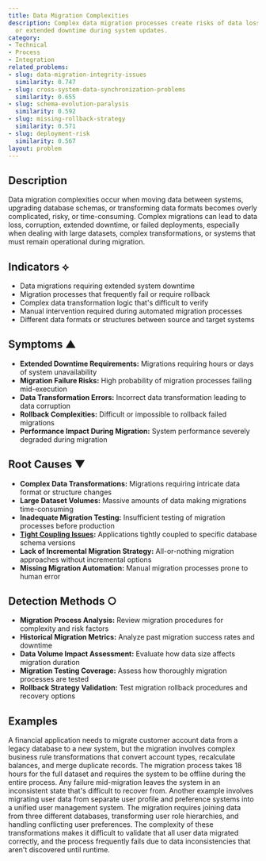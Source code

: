 ```yaml
---
title: Data Migration Complexities
description: Complex data migration processes create risks of data loss, corruption,
  or extended downtime during system updates.
category:
- Technical
- Process
- Integration
related_problems:
- slug: data-migration-integrity-issues
  similarity: 0.747
- slug: cross-system-data-synchronization-problems
  similarity: 0.655
- slug: schema-evolution-paralysis
  similarity: 0.592
- slug: missing-rollback-strategy
  similarity: 0.571
- slug: deployment-risk
  similarity: 0.567
layout: problem
---
```


## Description

Data migration complexities occur when moving data between systems, upgrading database schemas, or transforming data formats becomes overly complicated, risky, or time-consuming. Complex migrations can lead to data loss, corruption, extended downtime, or failed deployments, especially when dealing with large datasets, complex transformations, or systems that must remain operational during migration.

## Indicators ⟡

- Data migrations requiring extended system downtime
- Migration processes that frequently fail or require rollback
- Complex data transformation logic that's difficult to verify
- Manual intervention required during automated migration processes
- Different data formats or structures between source and target systems

## Symptoms ▲

- **Extended Downtime Requirements:** Migrations requiring hours or days of system unavailability
- **Migration Failure Risks:** High probability of migration processes failing mid-execution
- **Data Transformation Errors:** Incorrect data transformation leading to data corruption
- **Rollback Complexities:** Difficult or impossible to rollback failed migrations
- **Performance Impact During Migration:** System performance severely degraded during migration

## Root Causes ▼

- **Complex Data Transformations:** Migrations requiring intricate data format or structure changes
- **Large Dataset Volumes:** Massive amounts of data making migrations time-consuming
- **Inadequate Migration Testing:** Insufficient testing of migration processes before production
- **[Tight Coupling Issues](tight-coupling-issues.md):** Applications tightly coupled to specific database schema versions
- **Lack of Incremental Migration Strategy:** All-or-nothing migration approaches without incremental options
- **Missing Migration Automation:** Manual migration processes prone to human error

## Detection Methods ○

- **Migration Process Analysis:** Review migration procedures for complexity and risk factors
- **Historical Migration Metrics:** Analyze past migration success rates and downtime
- **Data Volume Impact Assessment:** Evaluate how data size affects migration duration
- **Migration Testing Coverage:** Assess how thoroughly migration processes are tested
- **Rollback Strategy Validation:** Test migration rollback procedures and recovery options

## Examples

A financial application needs to migrate customer account data from a legacy database to a new system, but the migration involves complex business rule transformations that convert account types, recalculate balances, and merge duplicate records. The migration process takes 18 hours for the full dataset and requires the system to be offline during the entire process. Any failure mid-migration leaves the system in an inconsistent state that's difficult to recover from. Another example involves migrating user data from separate user profile and preference systems into a unified user management system. The migration requires joining data from three different databases, transforming user role hierarchies, and handling conflicting user preferences. The complexity of these transformations makes it difficult to validate that all user data migrated correctly, and the process frequently fails due to data inconsistencies that aren't discovered until runtime.